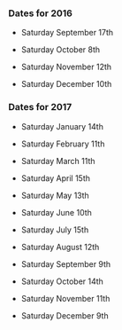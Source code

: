 ### Dates for 2016

 - Saturday September 17th

 - Saturday October 8th

 - Saturday November 12th

 - Saturday December 10th

### Dates for 2017

 - Saturday January 14th

 - Saturday February 11th

 - Saturday March 11th

 - Saturday April 15th

 - Saturday May 13th

 - Saturday June 10th

 - Saturday July 15th

 - Saturday August 12th

 - Saturday September 9th

 - Saturday October 14th

 - Saturday November 11th

 - Saturday December 9th
